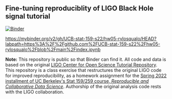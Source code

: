 ## Fine-tuning reproduciblity of LIGO Black Hole signal tutorial

[![Binder](https://mybinder.org/badge_logo.svg)](https://mybinder.org/v2/gh/UCB-stat-159-s22/hw05-rylosqualo/HEAD?labpath=https%3A%2F%2Fgithub.com%2FUCB-stat-159-s22%2Fhw05-rylosqualo%2Fblob%2Fmain%2Findex.ipynb)

https://mybinder.org/v2/gh/UCB-stat-159-s22/hw05-rylosqualo/HEAD?labpath=https%3A%2F%2Fgithub.com%2FUCB-stat-159-s22%2Fhw05-rylosqualo%2Fblob%2Fmain%2Findex.ipynb


**Note:** This repository is public so that Binder can find it. All code and data is based on the original [LIGO Center for Open Science Tutorial Repository](https://github.com/losc-tutorial/LOSC_Event_tutorial). This repository is a class exercise that restructures the original LIGO code for improved reproducibility, as a homework assignment for the [Spring 2022 installment of UC Berkeley's Stat 159/259 course, _Reproducible and Collaborative Data Science_](https://ucb-stat-159-s22.github.io). Authorship of the original analysis code rests with the LIGO collaboration.
